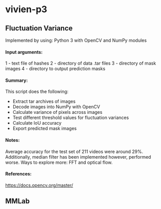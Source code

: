 # vivien-p3
## Fluctuation Variance
Implemented by using: Python 3 with OpenCV and NumPy modules

#### Input arguments:
1 - text file of hashes
2 - directory of data .tar files
3 - directory of mask images
4 - directory to output prediction masks

#### Summary:
This script does the following:
 - Extract tar archives of images
 - Decode images into NumPy with OpenCV
 - Calculate variance of pixels across images
 - Test different threshold values for fluctuation variances
 - Calculate IoU accuracy
 - Export predicted mask images

#### Notes: 
Average accuracy for the test set of 211 videos were around 29%. Additionally, median filter has been implemented however, performed worse. Ways to explore more: FFT and optical flow.

#### References:
https://docs.opencv.org/master/

## MMLab






